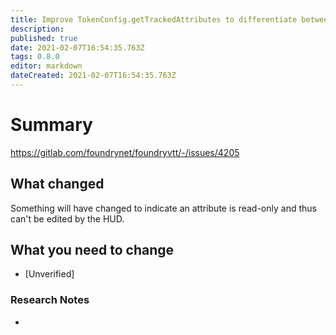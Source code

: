 ```yaml
---
title: Improve TokenConfig.getTrackedAttributes to differentiate between "base" attributes which can be edited and "derived" attributes which are deterministic. Prevent the editing derived tracked attributes through the Token HUD.
description: 
published: true
date: 2021-02-07T16:54:35.763Z
tags: 0.8.0
editor: markdown
dateCreated: 2021-02-07T16:54:35.763Z
---
```


# Summary
https://gitlab.com/foundrynet/foundryvtt/-/issues/4205

## What changed

Something will have changed to indicate an attribute is read-only and thus can't be edited by the HUD.

## What you need to change

- [Unverified]

### Research Notes

- 